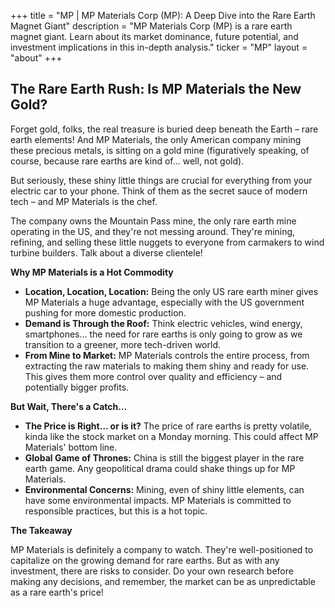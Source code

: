 +++
title = "MP |  MP Materials Corp (MP): A Deep Dive into the Rare Earth Magnet Giant"
description = "MP Materials Corp (MP) is a rare earth magnet giant. Learn about its market dominance, future potential, and investment implications in this in-depth analysis."
ticker = "MP"
layout = "about"
+++

        


## The Rare Earth Rush: Is MP Materials the New Gold?

Forget gold, folks, the real treasure is buried deep beneath the Earth – rare earth elements! And MP Materials, the only American company mining these precious metals, is sitting on a gold mine (figuratively speaking, of course, because rare earths are kind of… well, not gold).

But seriously, these shiny little things are crucial for everything from your electric car to your phone. Think of them as the secret sauce of modern tech – and MP Materials is the chef. 

The company owns the Mountain Pass mine, the only rare earth mine operating in the US, and they're not messing around. They're mining, refining, and selling these little nuggets to everyone from carmakers to wind turbine builders. Talk about a diverse clientele!

**Why MP Materials is a Hot Commodity**

* **Location, Location, Location:** Being the only US rare earth miner gives MP Materials a huge advantage, especially with the US government pushing for more domestic production. 
* **Demand is Through the Roof:** Think electric vehicles, wind energy, smartphones… the need for rare earths is only going to grow as we transition to a greener, more tech-driven world.
* **From Mine to Market:** MP Materials controls the entire process, from extracting the raw materials to making them shiny and ready for use. This gives them more control over quality and efficiency – and potentially bigger profits.

**But Wait, There's a Catch…**

* **The Price is Right… or is it?** The price of rare earths is pretty volatile, kinda like the stock market on a Monday morning. This could affect MP Materials' bottom line.
* **Global Game of Thrones:** China is still the biggest player in the rare earth game. Any geopolitical drama could shake things up for MP Materials.
* **Environmental Concerns:** Mining, even of shiny little elements, can have some environmental impacts. MP Materials is committed to responsible practices, but this is a hot topic. 

**The Takeaway**

MP Materials is definitely a company to watch. They're well-positioned to capitalize on the growing demand for rare earths. But as with any investment, there are risks to consider. Do your own research before making any decisions, and remember, the market can be as unpredictable as a rare earth's price! 

        